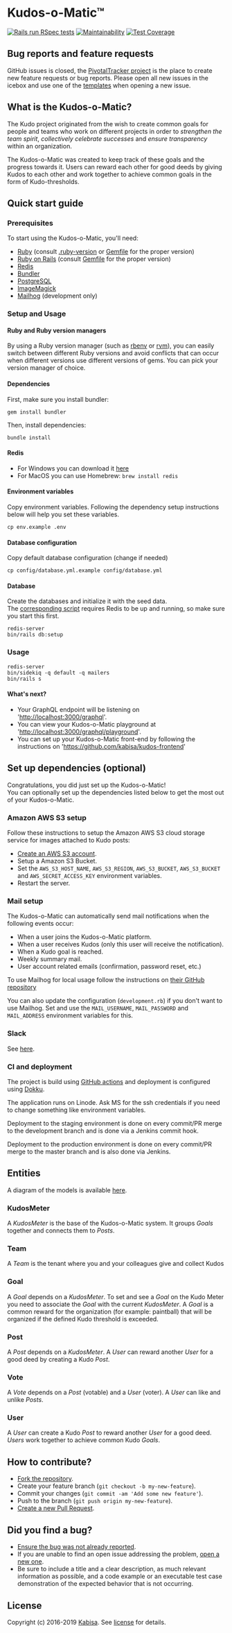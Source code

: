 # Kudos-o-Matic™

[![Rails run RSpec tests](https://github.com/kabisa/kudo-o-matic/workflows/Rails%20run%20RSpec%20tests/badge.svg)](https://github.com/kabisa/kudo-o-matic/actions?query=workflow%3A%22Rails+run+RSpec+tests%22)
[![Maintainability](https://api.codeclimate.com/v1/badges/69d210539137c4dc5e06/maintainability)](https://codeclimate.com/github/kabisa/kudo-o-matic/maintainability)
[![Test Coverage](https://api.codeclimate.com/v1/badges/69d210539137c4dc5e06/test_coverage)](https://codeclimate.com/github/kabisa/kudo-o-matic/test_coverage)

## Bug reports and feature requests

GitHub issues is closed, the [PivotalTracker project](https://www.pivotaltracker.com/n/projects/1993685) is the place to create new feature requests or bug reports. Please open all new issues in the icebox and use one of the [templates](https://www.pivotaltracker.com/help/articles/story_templates/) when opening a new issue.

## What is the Kudos-o-Matic?
The Kudo project originated from the wish to create common goals for people and teams who work on different projects in order to *strengthen the team spirit*, *collectively celebrate successes* and *ensure transparency* within an organization.

The Kudos-o-Matic was created to keep track of these goals and the progress towards it. 
Users can reward each other for good deeds by giving Kudos to each other and work together to achieve common goals in the form of Kudo-thresholds.


## Quick start guide
### Prerequisites
To start using the Kudos-o-Matic, you'll need:

* [Ruby](https://www.ruby-lang.org/) (consult [.ruby-version](.ruby-version) or [Gemfile](Gemfile) for the proper version)
* [Ruby on Rails](http://rubyonrails.org/)  (consult [Gemfile](Gemfile) for the proper version)
* [Redis](https://redis.io)
* [Bundler](http://bundler.io/)
* [PostgreSQL](https://www.postgresql.org/)
* [ImageMagick](https://www.imagemagick.org/)
* [Mailhog](https://github.com/mailhog/MailHog) (development only)

### Setup and Usage

#### Ruby and Ruby version managers

By using a Ruby version manager (such as [rbenv](https://github.com/rbenv/rbenv) or [rvm](https://rvm.io/)), you can easily switch between different Ruby versions and avoid conflicts that can occur when different versions use different versions of gems. You can pick your version manager of choice.

#### Dependencies

First, make sure you install bundler:

```
gem install bundler
```

Then, install dependencies:

```
bundle install
```

#### Redis

* For Windows you can download it [here](https://github.com/rgl/redis/downloads) 
* For MacOS you can use Homebrew: `brew install redis`

#### Environment variables

Copy environment variables. Following the dependency setup instructions below will help you set these variables.

``` 
cp env.example .env
```

#### Database configuration

Copy default database configuration (change if needed)

```
cp config/database.yml.example config/database.yml
```

#### Database

Create the databases and initialize it with the seed data.  
The [corresponding script](db/seeds.db) requires Redis to be up and running, so make sure you start this first.

```
redis-server
bin/rails db:setup
```

### Usage

``` 
redis-server
bin/sidekiq -q default -q mailers
bin/rails s
```

#### What's next?
* Your GraphQL endpoint will be listening on '<http://localhost:3000/graphql>'.
* You can view your Kudos-o-Matic playground at '<http://localhost:3000/graphql/playground>'.
* You can set up your Kudos-o-Matic front-end by following the instructions on '<https://github.com/kabisa/kudos-frontend>'

## Set up dependencies (optional)
Congratulations, you did just set up the Kudos-o-Matic!  
You can optionally set up the dependencies listed below to get the most out of your Kudos-o-Matic.

### Amazon AWS S3 setup
Follow these instructions to setup the Amazon AWS S3 cloud storage service for images attached to Kudo posts:
* [Create an AWS S3 account](https://aws.amazon.com/resources/create-account/).
* Setup a Amazon S3 Bucket.
* Set the `AWS_S3_HOST_NAME`, `AWS_S3_REGION`, `AWS_S3_BUCKET`, `AWS_S3_BUCKET` and `AWS_SECRET_ACCESS_KEY` environment variables.
* Restart the server.

### Mail setup
The Kudos-o-Matic can automatically send mail notifications when the following events occur:
* When a user joins the Kudos-o-Matic platform.
* When a user receives Kudos (only this user will receive the notification).
* When a Kudo goal is reached.
* Weekly summary mail.
* User account related emails (confirmation, password reset, etc.)

To use Mailhog for local usage follow the instructions on [their GitHub repository](https://github.com/mailhog/MailHog)

You can also update the configuration (`development.rb`) if you don't want to use Mailhog. Set and use the `MAIL_USERNAME`, `MAIL_PASSWORD` and `MAIL_ADDRESS` environment variables for this.

### Slack 
See [here](docs/SLACK_INTEGRATION.md).

### CI and deployment
The project is build using [GitHub actions](https://github.com/kabisa/kudo-o-matic/actions) and deployment is configured using [Dokku](http://dokku.viewdocs.io/dokku/).

The application runs on Linode. Ask MS for the ssh credentials if you need to change something like environment variables.

Deployment to the staging environment is done on every commit/PR merge to the development branch and is done via a Jenkins commit hook.

Deployment to the production environment is done on every commit/PR merge to the master branch and is also done via Jenkins.


## Entities

A diagram of the models is available [here](docs/erd.svg).

### KudosMeter
A *KudosMeter* is the base of the Kudos-o-Matic system. It groups *Goals* together and connects them to *Posts*.  

### Team
A *Team* is the tenant where you and your colleagues give and collect Kudos 

### Goal
A *Goal* depends on a *KudosMeter*. 
To set and see a *Goal* on the Kudo Meter you need to associate the *Goal* with the current *KudosMeter*.
A *Goal* is a common reward for the organization (for example: paintball) that will be organized if the defined Kudo threshold is exceeded.

### Post
A *Post* depends on a *KudosMeter*. 
A *User* can reward another *User* for a good deed by creating a Kudo *Post*.

### Vote
A *Vote* depends on a *Post* (votable) and a *User* (voter). 
A *User* can like and unlike *Posts*. 

### User
A *User* can create a Kudo *Post* to reward another *User* for a good deed.
*Users* work together to achieve common Kudo *Goals*.

## How to contribute?
* [Fork the repository](https://github.com/kabisa/kudo-o-matic/fork).
* Create your feature branch (`git checkout -b my-new-feature`).
* Commit your changes (`git commit -am 'Add some new feature'`).
* Push to the branch (`git push origin my-new-feature`).
* [Create a new Pull Request](https://github.com/kabisa/kudo-o-matic/pulls).

## Did you find a bug?
* [Ensure the bug was not already reported](https://github.com/kabisa/kudo-o-matic/issues).
* If you are unable to find an open issue addressing the problem, [open a new one](https://github.com/kabisa/kudo-o-matic/issues/new).   
* Be sure to include a title and a clear description, as much relevant information as possible, 
and a code example or an executable test case demonstration of the expected behavior that is not occurring. 

## License
Copyright (c) 2016-2019 [Kabisa](https://www.kabisa.nl/). See [license](https://github.com/kabisa/kudo-o-matic/blob/develop/LICENSE.md) for details.
